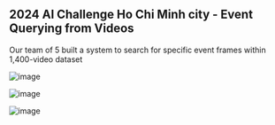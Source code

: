 ## 2024 AI Challenge Ho Chi Minh city - Event Querying from Videos

Our team of 5 built a system to search for specific event frames within 1,400-video dataset

![image](https://github.com/user-attachments/assets/c0aaad23-d1d6-479a-a730-72b9cba059f6)

![image](https://github.com/user-attachments/assets/237442dc-030e-4b5e-b281-2fea223dc682)

![image](https://github.com/user-attachments/assets/1f3321ef-0401-42e3-bf6a-c4ee0d7f8b11)
